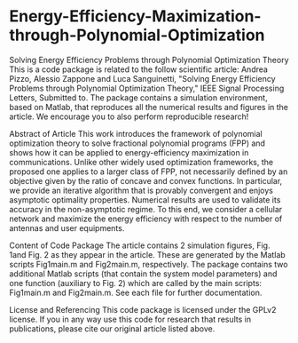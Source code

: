 # Energy-Efficiency-Maximization-through-Polynomial-Optimization

Solving Energy Efficiency Problems through Polynomial Optimization Theory
This is a code package is related to the follow scientific article:
Andrea Pizzo, Alessio Zappone and Luca Sanguinetti, "Solving Energy Efficiency Problems through Polynomial Optimization Theory," IEEE Signal Processing Letters, Submitted to.
The package contains a simulation environment, based on Matlab, that reproduces all the numerical results and figures in the article. We encourage you to also perform reproducible research!

Abstract of Article
This work introduces the framework of polynomial optimization theory to solve fractional polynomial programs (FPP) and shows how it can be applied to energy-efficiency maximization in communications. Unlike other widely used optimization frameworks, the proposed one applies to a larger class of FPP, not necessarily defined by an objective given by the ratio of concave and convex functions. In particular, we provide an iterative algorithm that is provably convergent and enjoys asymptotic optimality properties. Numerical results are used to validate its accuracy in the non-asymptotic regime. To this end, we consider a cellular network and maximize the energy efficiency with respect to the number of antennas and user equipments.

Content of Code Package
The article contains 2 simulation figures, Fig. 1and Fig. 2 as they appear in the article. These are generated by the Matlab scripts Fig1main.m and Fig2main.m, respectively. The package contains two additional Matlab scripts (that contain the system model parameters) and one function (auxiliary  to Fig. 2) which are called by the main scripts: Fig1main.m and Fig2main.m.
See each file for further documentation.

License and Referencing
This code package is licensed under the GPLv2 license. If you in any way use this code for research that results in publications, please cite our original article listed above.

